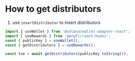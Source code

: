 # How to get distributors

1. use `insertDistributor` to insert distributors

```ts
import { useWallet } from '@solana/wallet-adapter-react';
import { useRewards } from '@pngfi/react-hooks';
const { publicKey } = useWallet();
const { getDistributors } = useRewards();

const txe = await getDistributors(publicKey.toString());
```